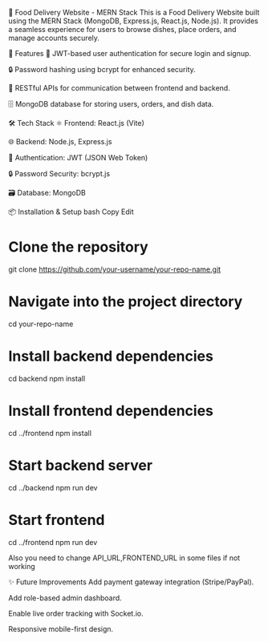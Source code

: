 🍔 Food Delivery Website - MERN Stack
This is a Food Delivery Website built using the MERN Stack (MongoDB, Express.js, React.js, Node.js).
It provides a seamless experience for users to browse dishes, place orders, and manage accounts securely.

🚀 Features
🔐 JWT-based user authentication for secure login and signup.

🔒 Password hashing using bcrypt for enhanced security.

📡 RESTful APIs for communication between frontend and backend.

🗄️ MongoDB database for storing users, orders, and dish data.

🛠 Tech Stack
⚛️ Frontend: React.js (Vite)

🌐 Backend: Node.js, Express.js

🔑 Authentication: JWT (JSON Web Token)

🔒 Password Security: bcrypt.js

🗃️ Database: MongoDB

📦 Installation & Setup
bash
Copy
Edit
# Clone the repository
git clone https://github.com/your-username/your-repo-name.git

# Navigate into the project directory
cd your-repo-name

# Install backend dependencies
cd backend
npm install

# Install frontend dependencies
cd ../frontend
npm install

# Start backend server
cd ../backend
npm run dev

# Start frontend
cd ../frontend
npm run dev

Also you need to change API_URL,FRONTEND_URL in some files if not working

✨ Future Improvements
Add payment gateway integration (Stripe/PayPal).

Add role-based admin dashboard.

Enable live order tracking with Socket.io.

Responsive mobile-first design.


